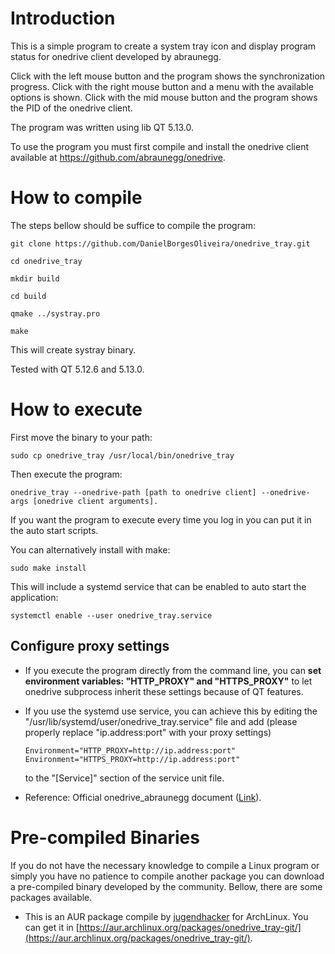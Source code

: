 # Introduction

This is a simple program to create a system tray icon and display program status for onedrive client developed by abraunegg.

Click with the left mouse button and the program shows the synchronization progress.
Click with the right mouse button and a menu with the available options is shown.
Click with the mid mouse button and the program shows the PID of the onedrive client.

The program was written using lib QT 5.13.0.

To use the program you must first compile and install the onedrive client available at https://github.com/abraunegg/onedrive.

# How to compile

The steps bellow should be suffice to compile the program:

```
git clone https://github.com/DanielBorgesOliveira/onedrive_tray.git

cd onedrive_tray

mkdir build

cd build

qmake ../systray.pro

make
```

This will create systray binary.

Tested with QT 5.12.6 and 5.13.0.

# How to execute

First move the binary to your path:

```
sudo cp onedrive_tray /usr/local/bin/onedrive_tray
```

Then execute the program:

```
onedrive_tray --onedrive-path [path to onedrive client] --onedrive-args [onedrive client arguments].
```

If you want the program to execute every time you log in you can put it in the auto start scripts.

You can alternatively install with make:

```
sudo make install
```

This will include a systemd service that can be enabled to auto start the application:

```
systemctl enable --user onedrive_tray.service
```

## Configure proxy settings

- If you execute the program directly from the command line, you can **set environment variables: "HTTP_PROXY" and "HTTPS_PROXY"** to let onedrive subprocess inherit these settings because of QT features.

- If you use the systemd use service, you can achieve this by editing the "/usr/lib/systemd/user/onedrive_tray.service" file and add (please properly replace "ip.address:port" with your proxy settings)

  ```
  Environment="HTTP_PROXY=http://ip.address:port"
  Environment="HTTPS_PROXY=http://ip.address:port"
  ```

  to the "[Service]" section of the service unit file.
  
- Reference: Official onedrive_abraunegg document ([Link](https://github.com/abraunegg/onedrive/blob/master/docs/USAGE.md#access-onedrive-service-through-a-proxy)).

# Pre-compiled Binaries

If you do not have the necessary knowledge to compile a Linux program or simply you have no patience to compile another package you can download a pre-compiled binary developed by the community. Bellow, there are some packages available.

- This is an AUR package compile by [jugendhacker](https://github.com/jugendhacker) for ArchLinux. You can get it in [https://aur.archlinux.org/packages/onedrive_tray-git/](https://aur.archlinux.org/packages/onedrive_tray-git/).
